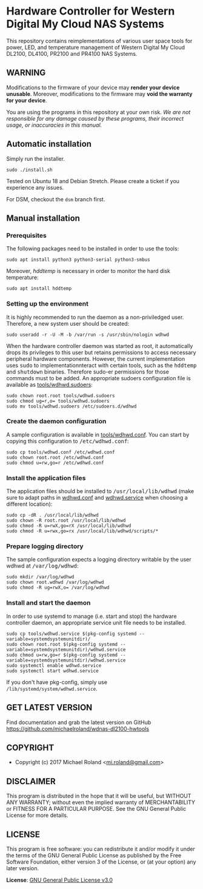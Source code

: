 # Hardware Controller for Western Digital My Cloud NAS Systems

This repository contains reimplementations of various user space tools for power,
LED, and temperature management of Western Digital My Cloud DL2100, DL4100, PR2100 and PR4100 NAS Systems.

## WARNING

Modifications to the firmware of your device may **render your device unusable**.
Moreover, modifications to the firmware may **void the warranty for your device**.

You are using the programs in this repository at your own risk. _We are not
responsible for any damage caused by these programs, their incorrect usage, or
inaccuracies in this manual._

## Automatic installation

Simply run the installer.

    sudo ./install.sh
    
Tested on Ubuntu 18 and Debian Stretch. Please create a ticket if you experience any issues.

For DSM, checkout the `dsm` branch first.

## Manual installation

### Prerequisites

The following packages need to be installed in order to use the tools:

    sudo apt install python3 python3-serial python3-smbus

Moreover, _hddtemp_ is necessary in order to monitor the hard disk temperature:

    sudo apt install hddtemp

### Setting up the environment

It is highly recommended to run the daemon as a non-priviledged user. Therefore, a
new system user should be created:

    sudo useradd -r -U -M -b /var/run -s /usr/sbin/nologin wdhwd

When the hardware controller daemon was started as root, it automatically drops its
privileges to this user but retains permissions to access necessary peripheral
hardware components. However, the current implementation uses <samp>sudo</samp> to
implementationnteract with certain tools, such as the <samp>hddtemp</samp> and
<samp>shutdown</samp> binaries. Therefore sudo-er permissions for those commands
must to be added. An appropriate sudoers configuration file is available as
[tools/wdhwd.sudoers](tools/wdhwd.sudoers):

    sudo chown root.root tools/wdhwd.sudoers
    sudo chmod ug=r,o= tools/wdhwd.sudoers
    sudo mv tools/wdhwd.sudoers /etc/sudoers.d/wdhwd

### Create the daemon configuration

A sample configuration is available in [tools/wdhwd.conf](tools/wdhwd.conf). You can
start by copying this configuration to <samp>/etc/wdhwd.conf</samp>:

    sudo cp tools/wdhwd.conf /etc/wdhwd.conf
    sudo chown root.root /etc/wdhwd.conf
    sudo chmod u=rw,go=r /etc/wdhwd.conf

### Install the application files

The application files should be installed to <samp>/usr/local/lib/wdhwd</samp> (make
sure to adapt paths in [wdhwd.conf](tools/wdhwd.conf) and [wdhwd.service](tools/wdhwd.service)
when choosing a different location):

    sudo cp -dR . /usr/local/lib/wdhwd
    sudo chown -R root.root /usr/local/lib/wdhwd
    sudo chmod -R u=rwX,go=rX /usr/local/lib/wdhwd
    sudo chmod -R u=rwx,go=rx /usr/local/lib/wdhwd/scripts/*

### Prepare logging directory

The sample configuration expects a logging directory writable by the user wdhwd at
<samp>/var/log/wdhwd</samp>:

    sudo mkdir /var/log/wdhwd
    sudo chown root.wdhwd /var/log/wdhwd
    sudo chmod -R ug=rwX,o= /var/log/wdhwd

### Install and start the daemon

In order to use systemd to manage (i.e. start and stop) the hardware controller
daemon, an appropriate service unit file needs to be installed.

    sudo cp tools/wdhwd.service $(pkg-config systemd --variable=systemdsystemunitdir)/
    sudo chown root.root $(pkg-config systemd --variable=systemdsystemunitdir)/wdhwd.service
    sudo chmod u=rw,go=r $(pkg-config systemd --variable=systemdsystemunitdir)/wdhwd.service
    sudo systemctl enable wdhwd.service
    sudo systemctl start wdhwd.service

If you don't have pkg-config, simply use `/lib/systemd/system/wdhwd.service`.

## GET LATEST VERSION

Find documentation and grab the latest version on GitHub
<https://github.com/michaelroland/wdnas-dl2100-hwtools>

## COPYRIGHT

- Copyright (c) 2017 Michael Roland <<mi.roland@gmail.com>>

## DISCLAIMER

This program is distributed in the hope that it will be useful,
but WITHOUT ANY WARRANTY; without even the implied warranty of
MERCHANTABILITY or FITNESS FOR A PARTICULAR PURPOSE. See the
GNU General Public License for more details.

## LICENSE

This program is free software: you can redistribute it and/or modify
it under the terms of the GNU General Public License as published by
the Free Software Foundation, either version 3 of the License, or
(at your option) any later version.

**License**: [GNU General Public License v3.0](https://www.gnu.org/licenses/gpl-3.0.txt)

